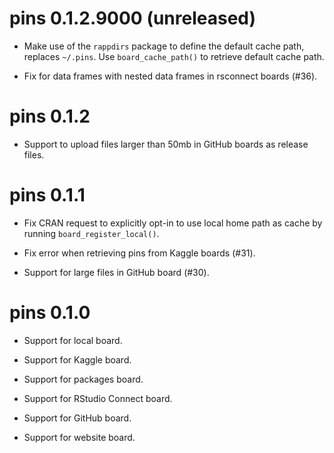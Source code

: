 # pins 0.1.2.9000 (unreleased)

- Make use of the `rappdirs` package to define the default
  cache path, replaces `~/.pins`. Use `board_cache_path()`
  to retrieve default cache path.

- Fix for data frames with nested data frames in rsconnect
  boards (#36).

# pins 0.1.2

- Support to upload files larger than 50mb in GitHub boards
  as release files.

# pins 0.1.1

- Fix CRAN request to explicitly opt-in to use local home
  path as cache by running `board_register_local()`.

- Fix error when retrieving pins from Kaggle boards (#31).

- Support for large files in GitHub board (#30).

# pins 0.1.0

- Support for local board.

- Support for Kaggle board.

- Support for packages board.

- Support for RStudio Connect board.

- Support for GitHub board.

- Support for website board.
